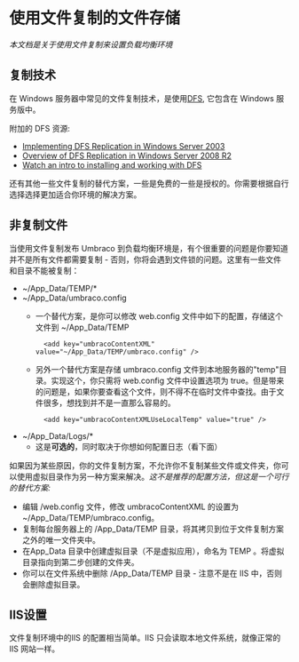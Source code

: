 # 使用文件复制的文件存储 #

_本文档是关于使用文件复制来设置负载均衡环境_

## 复制技术 ##

在 Windows 服务器中常见的文件复制技术，是使用[DFS](http://msdn.microsoft.com/en-us/library/windows/desktop/bb540031(v=vs.85).aspx), 它包含在 Windows 服务版中。

附加的 DFS 资源:

* [Implementing DFS Replication in Windows Server 2003](http://www.windowsnetworking.com/articles_tutorials/Implementing-DFS-Replication.html)
* [Overview of DFS Replication in Windows Server 2008 R2](https://technet.microsoft.com/en-us/library/cc771058.aspx)
* [Watch an intro to installing and working with DFS](https://www.youtube.com/watch?v=DYfBoUt2RVE)

还有其他一些文件复制的替代方案，一些是免费的一些是授权的。你需要根据自行选择选择更加适合你环境的解决方案。

## 非复制文件 ##

当使用文件复制发布 Umbraco 到负载均衡环境是，有个很重要的问题是你要知道并不是所有文件都需要复制 - 否则，你将会遇到文件锁的问题。这里有一些文件和目录不能被复制：

* ~/App_Data/TEMP/*
* ~/App_Data/umbraco.config 
	* 一个替代方案，是你可以修改 web.config 文件中如下的配置，存储这个文件到 ~/App_Data/TEMP 
	
			<add key="umbracoContentXML" value="~/App_Data/TEMP/umbraco.config" />
	* 另外一个替代方案是存储 umbraco.config 文件到本地服务器的"temp"目录。实现这个，你只需将 web.config 文件中设置选项为 true。但是带来的问题是，如果你要查看这个文件，则不得不在临时文件中查找。由于文件很多，想找到并不是一直那么容易的。
			
			<add key="umbracoContentXMLUseLocalTemp" value="true" /> 
* ~/App_Data/Logs/*
	* 这是**可选的**，同时取决于你想如何配置日志（看下面） 

如果因为某些原因，你的文件复制方案，不允许你不复制某些文件或文件夹，你可以使用虚拟目录作为另一种方案来解决。*这不是推荐的配置方法，但这是一个可行的替代方案:*

* 编辑 /web.config 文件，修改 umbracoContentXML 的设置为 ~/App_Data/TEMP/umbraco.config。
* 复制每台服务器上的 /App_Data/TEMP 目录，将其拷贝到位于文件复制方案之外的唯一文件夹中。
* 在App_Data 目录中创建虚拟目录（不是虚拟应用），命名为 TEMP 。将虚拟目录指向到第二步创建的文件夹。
* 你可以在文件系统中删除 /App_Data/TEMP 目录 - 注意不是在 IIS 中，否则会删除虚拟目录。

## IIS设置 ##

文件复制环境中的IIS 的配置相当简单。IIS 只会读取本地文件系统，就像正常的 IIS 网站一样。